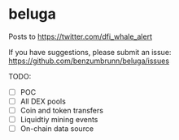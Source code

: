 # beluga

Posts to https://twitter.com/dfi_whale_alert

If you have suggestions, please submit an issue:
https://github.com/benzumbrunn/beluga/issues

TODO:
- [ ] POC
- [ ] All DEX pools
- [ ] Coin and token transfers
- [ ] Liquidtiy mining events
- [ ] On-chain data source
